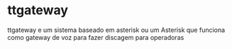 # ttgateway
ttgateway e um sistema baseado em asterisk ou um Asterisk que funciona como gateway de voz para fazer discagem para operadoras
